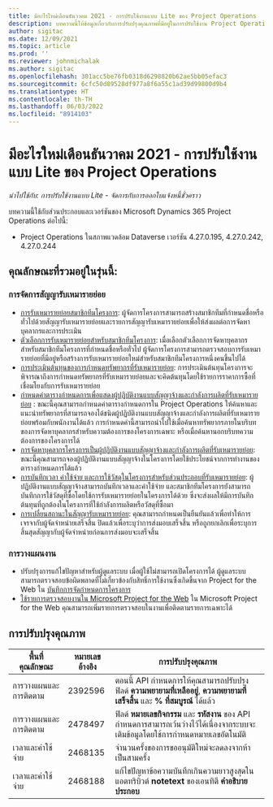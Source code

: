 ```yaml
---
title: มีอะไรใหม่เดือนธันวาคม 2021 - การปรับใช้งานแบบ Lite ของ Project Operations
description: บทความนี้ให้ข้อมูลเกี่ยวกับการปรับปรุงคุณภาพที่มีอยู่ในการปรับใช้งาน Project Operations แบบ Lite ประจำเดือนธันวาคม 2021
author: sigitac
ms.date: 12/09/2021
ms.topic: article
ms.prod: ''
ms.reviewer: johnmichalak
ms.author: sigitac
ms.openlocfilehash: 301acc5be76fb0318d6298820b62ae5bb05efac3
ms.sourcegitcommit: 6cfc50d89528df977a8f6a55c1ad39d99800d9b4
ms.translationtype: HT
ms.contentlocale: th-TH
ms.lasthandoff: 06/03/2022
ms.locfileid: "8914103"
---
```

# <a name="whats-new-december-2021---project-operations-lite-deployment"></a>มีอะไรใหม่เดือนธันวาคม 2021 - การปรับใช้งานแบบ Lite ของ Project Operations

_นำไปใช้กับ: การปรับใช้งานแบบ Lite - จัดการกับการออกใบแจ้งหนี้ชั่วคราว_

บทความนี้ใช้กับส่วนประกอบและเวอร์ชันของ Microsoft Dynamics 365 Project Operations ต่อไปนี้:

- Project Operations ในสภาพแวดล้อม Dataverse เวอร์ชัน 4.27.0.195, 4.27.0.242, 4.27.0.244


## <a name="features-included-in-this-release"></a>คุณลักษณะที่รวมอยู่ในรุ่นนี้:

### <a name="subcontract-management"></a>การจัดการสัญญารับเหมารายย่อย 

- [การรับเหมารายย่อยสมาชิกทีมโครงการ](../subcontracting/subcontracting-project-team-members.md): ผู้จัดการโครงการสามารถสร้างสมาชิกทีมที่กำหนดชื่อหรือทั่วไปด้วยสัญญารับเหมารายย่อยและรายการสัญญารับเหมารายย่อยเพื่อให้ส่งผลต่อการจัดหาบุคลากรและการประเมิน
- [ตัวเลือกการรับเหมารายย่อยสำหรับสมาชิกทีมโครงการ](../subcontracting/subcon-options.md): เมื่อเลือกตัวเลือกการจัดหาบุคลากรสำหรับสมาชิกทีมโครงการที่กำหนดชื่อหรือทั่วไป ผู้จัดการโครงการสามารถตรวจสอบการรับเหมารายย่อยที่มีอยู่หรือสร้างการรับเหมารายย่อยใหม่สำหรับสมาชิกทีมโครงการหนึ่งคนขึ้นไปได้ 
- [การประเมินต้นทุนของการกำหนดทรัพยากรที่รับเหมารายย่อย](../subcontracting/costing-subcon-ra.md): การประเมินต้นทุนโครงการจะพิจารณาถึงการกำหนดทรัพยากรที่รับเหมารายย่อยและจะคิดต้นทุนโดยใช้รายการราคาการซื้อที่เชื่อมโยงกับการรับเหมารายย่อย 
- [กำหนดค่าตารางกำหนดการเพื่อแสดงผู้ปฏิบัติงานแบบสัญญาจ้างและกำลังการผลิตที่รับเหมารายย่อย](../subcontracting/configure-sb-subcon.md) : ขณะนี้คุณสามารถกำหนดค่าตารางกำหนดการใน Project Operations ให้ค้นหาและแนะนำทรัพยากรที่สามารถจองได้ชนิดผู้ปฏิบัติงานแบบสัญญาจ้างและกำลังการผลิตที่รับเหมารายย่อยพร้อมกับพนักงานได้แล้ว การกำหนดค่านี้สามารถนำไปใช้เมื่อค้นหาทรัพยากรภายในบริบทของการจัดหาบุคลากรสำหรับความต้องการของโครงการเฉพาะ หรือเมื่อค้นหานอกบริบทความต้องการของโครงการได้
- [การจัดหาบุคลากรโครงการเป็นผู้ปฏิบัติงานแบบสัญญาจ้างและกำลังการผลิตที่รับเหมารายย่อย](../subcontracting/staffing-cw.md): ขณะนี้คุณสามารถจองผู้ปฏิบัติงานแบบสัญญาจ้างในโครงการโดยใช้ประโยชน์จากการทำงานของตารางกำหนดการได้แล้ว
- [การบันทึกเวลา ค่าใช้จ่าย และการใช้วัสดุในโครงการสำหรับส่วนประกอบที่รับเหมารายย่อย](../subcontracting/recording-subcon-actuals.md): ผู้ปฏิบัติงานแบบสัญญาจ้างสามารถบันทึกเวลาและค่าใช้จ่าย และสมาชิกทีมโครงการยังสามารถบันทึกการใช้วัสดุที่ซื้อโดยใช้การรับเหมารายย่อยในโครงการได้ด้วย ซึ่งจะส่งผลให้มีการบันทึกต้นทุนที่ถูกต้องในโครงการที่ใช้กำลังการผลิตหรือวัสดุที่ซื้อมา
- [การเปลี่ยนสถานะในสัญญารับเหมารายย่อย](../subcontracting/subcon-states.md): คุณสามารถกำหนดเป็นยืนยันแล้วเพื่อทำให้การเจรจากับผู้จัดจำหน่ายเสร็จสิ้น ปิดแล้วเพื่อระบุว่าการส่งมอบเสร็จสิ้น หรือถูกยกเลิกเพื่อระบุการสิ้นสุดสัญญากับผู้จัดจำหน่ายก่อนการส่งมอบจะเสร็จสิ้น

### <a name="task-planning"></a>การวางแผนงาน
- ปรับปรุงการแก้ไขปัญหาสำหรับผู้ดูแลระบบ เมื่อผู้ใช้ไม่สามารถเปิดโครงการได้ ผู้ดูแลระบบสามารถตรวจสอบข้อผิดพลาดที่ไม่เกี่ยวข้องกับสิทธิ์การใช้งานซึ่งเกิดขึ้นจาก Project for the Web ใน [บันทึกการจัดกำหนดการโครงการ](../../project-management/schedule-api-logs.md)
- [ใช้รายการตรวจสอบงานใน Microsoft Project for the Web](https://support.microsoft.com/en-us/office/use-task-checklists-in-microsoft-project-for-the-web-c69bcf73-5c75-4ad3-9893-6d6f92360e9c) ใน Microsoft Project for the Web คุณสามารถเพิ่มรายการตรวจสอบในงานเพื่อติดตามรายการเฉพาะได้

## <a name="quality-updates"></a>การปรับปรุงคุณภาพ

| **พื้นที่คุณลักษณะ** | **หมายเลขอ้างอิง** | **การปรับปรุงคุณภาพ** |
| --- | --- | --- |
| การวางแผนและการติดตาม | 2392596 | ตอนนี้ API กำหนดการให้คุณสามารถปรับปรุงฟิลด์ **ความพยายามที่เหลืออยู่**, **ความพยายามที่เสร็จสิ้น** และ **% ที่สมบูรณ์** ได้แล้ว |
| การวางแผนและการติดตาม | 2478497 | ฟิลด์ **หมายเลขกิจกรรม** และ **รหัสงาน** ของ API กำหนดการสามารถเว้นว่างไว้ได้เนื่องจากระบบจะเติมข้อมูลโดยใช้การกำหนดหมายเลขอัตโนมัติ|
| เวลาและค่าใช้จ่าย | 2468135 | จำนวนครั้งของการขออนุมัติใหม่จะลดลงจากห้าเป็นสามครั้ง |
| เวลาและค่าใช้จ่าย | 2468188 | แก้ไขปัญหาข้อความบันทึกเกินความยาวสูงสุดในแอตทริบิวต์ **notetext** ของเอนทิตี **คำอธิบายประกอบ** |
